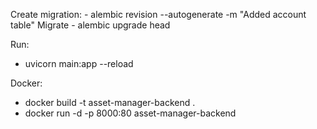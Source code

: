 Create migration:
    - alembic revision --autogenerate -m "Added account table"
Migrate
    - alembic upgrade head

Run:
- uvicorn main:app --reload

Docker: 
- docker build -t asset-manager-backend .
- docker run -d -p 8000:80 asset-manager-backend